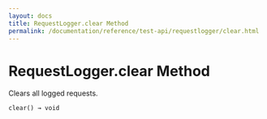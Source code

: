 ```yaml
---
layout: docs
title: RequestLogger.clear Method
permalink: /documentation/reference/test-api/requestlogger/clear.html
---
```

# RequestLogger.clear Method

Clears all logged requests.

```text
clear() → void
```
